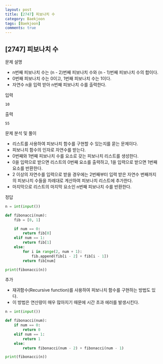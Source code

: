 ```yaml
---
layout: post
title: [2747] 피보나치 수
category: Baekjoon
tags: [Baekjoon]
comments: true
---
```


## [2747] 피보나치 수

문제 설명
- n번째 피보나치 수는 (n - 2)번째 피보나치 수와 (n - 1)번째 피보나치 수의 합이다.
- 0번째 피보나치 수는 0이고, 1번째 피보나치 수는 1이다.
- 자연수 n을 입력 받아 n번째 피보나치 수를 출력한다.

입력
```
10
```

출력
```
55
```

문제 분석 및 풀이
- 리스트를 사용하여 피보나치 함수를 구현할 수 있는지를 묻는 문제이다.
- 피보나치 함수의 인자로 자연수를 받는다.
- 0번째와 1번째 피보나치 수를 요소로 갖는 피보나치 리스트를 생성한다.
- 0을 입력으로 받으면 리스트의 0번째 요소를 출력하고, 1을 입력으로 받으면 1번째 요소를 반환한다.
- 2 이상의 자연수를 입력으로 받을 경우에는 2번째부터 입력 받은 자연수 번째까지의 피보나치 수들을 차례대로 계산하여 피보나치 리스트에 추가한다.
- 마지막으로 리스트의 마지막 요소인 n번째 피보나치 수를 반환한다.

정답
```python
n = int(input())

def fibonacci(num):
    fib = [0, 1]

    if num == 0:
        return fib[0]
    elif num == 1:
        return fib[1]
    else:
        for i in range(2, num + 1):
            fib.append(fib[i - 2] + fib[i - 1])
        return fib[num]

print(fibonacci(n))
```

추가
- 재귀함수(Recursive function)를 사용하여 피보나치 함수를 구현하는 방법도 있다.
- 이 방법은 연산량이 매우 많아지기 때문에 시간 초과 에러를 발생시킨다.
```python
n = int(input())

def fibonacci(num):
    if num == 0:
        return 0
    elif num == 1:
        return 1
    else:
        return fibonacci(num - 2) + fibonacci(num - 1)

print(fibonacci(n))
```
